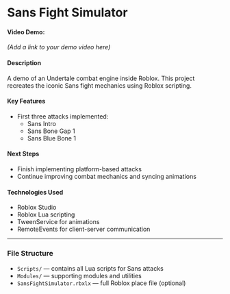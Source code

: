 # Sans Fight Simulator

#### Video Demo:
*(Add a link to your demo video here)*

#### Description
A demo of an Undertale combat engine inside Roblox. This project recreates the iconic Sans fight mechanics using Roblox scripting.

#### Key Features
- First three attacks implemented:
  - Sans Intro
  - Sans Bone Gap 1
  - Sans Blue Bone 1

#### Next Steps
- Finish implementing platform-based attacks
- Continue improving combat mechanics and syncing animations

#### Technologies Used
- Roblox Studio
- Roblox Lua scripting
- TweenService for animations
- RemoteEvents for client-server communication

---

### File Structure
- `Scripts/` — contains all Lua scripts for Sans attacks
- `Modules/` — supporting modules and utilities
- `SansFightSimulator.rbxlx` — full Roblox place file (optional)
